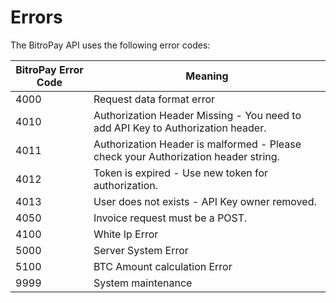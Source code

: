 # Errors
The BitroPay API uses the following error codes:

BitroPay Error Code | Meaning
------------------- | -------
4000 | Request data format error
4010 | Authorization Header Missing - You need to add API Key to Authorization header.
4011 | Authorization Header is malformed - Please check your Authorization header string.
4012 | Token is expired - Use new token for authorization.
4013 | User does not exists - API Key owner removed.
4050 | Invoice request must be a POST.
4100 | White Ip Error
5000 | Server System Error
5100 | BTC Amount calculation Error
9999 | System maintenance
